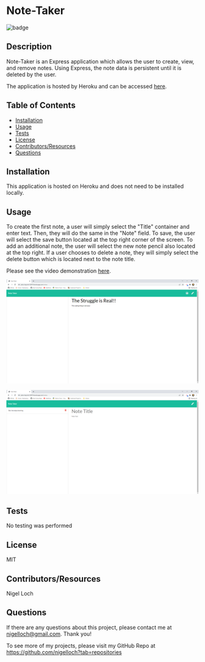 #  Note-Taker

![badge](https://img.shields.io/badge/License-MIT-brightgreen)

##  Description
Note-Taker is an Express application which allows the user to create, view, and remove notes. Using Express, the note data is persistent until it is deleted by the user.

The application is hosted by Heroku and can be accessed [here](https://polar-beyond-62874.herokuapp.com/).
##  Table of Contents
* [Installation](#installation)
* [Usage](#usage)
* [Tests](#tests)
* [License](#license)
* [Contributors/Resources](#contributors)
* [Questions](#questions)

##  Installation

This application is hosted on Heroku and does not need to be installed locally.

##  Usage

To create the first note, a user will simply select the "Title" container and enter text. Then, they will do the same in the "Note" field. To save, the user will select the save button located at the top right corner of the screen. To add an additional note, the user will select the new note pencil also located at the top right. If a user chooses to delete a note, they will simply select the delete button which is located next to the note title.

Please see the video demonstration [here](https://watch.screencastify.com/v/GPFUkmW6FpLemeIk44hH).

![alt text](./public/assets/images/note-taker1.png)

![alt text](./public/assets/images/note-taker2.png)


##  Tests

No testing was performed

##  License

MIT

##  Contributors/Resources

Nigel Loch

##  Questions

If there are any questions about this project, please contact me at <nigelloch@gmail.com>. Thank you!

To see more of my projects, please visit my GitHub Repo at <https://github.com/nigelloch?tab=repositories>

  
